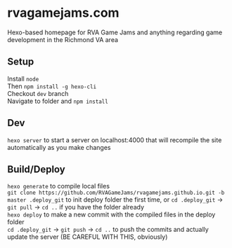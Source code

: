 # rvagamejams.com
Hexo-based homepage for RVA Game Jams and anything regarding game development in the Richmond VA area

## Setup
Install `node`  
Then `npm install -g hexo-cli`  
Checkout `dev` branch  
Navigate to folder and `npm install`  

## Dev
`hexo server` to start a server on localhost:4000 that will recompile the site automatically as you make changes  

## Build/Deploy  
`hexo generate` to compile local files  
`git clone https://github.com/RVAGameJams/rvagamejams.github.io.git -b master .deploy_git` to init deploy folder the first time, or `cd .deploy_git` -> `git pull` -> `cd ..` if you have the folder already  
`hexo deploy` to make a new commit with the compiled files in the deploy folder  
`cd .deploy_git` -> `git push` -> `cd ..` to push the commits and actually update the server (BE CAREFUL WITH THIS, obviously)  